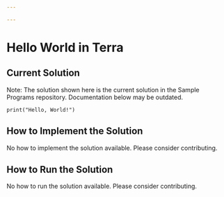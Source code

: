 ```yaml
---

---
```


# Hello World in Terra

## Current Solution

Note: The solution shown here is the current solution in the Sample Programs repository. Documentation below may be outdated.

```Terra
print("Hello, World!")

```

## How to Implement the Solution

No how to implement the solution available. Please consider contributing.

## How to Run the Solution

No how to run the solution available. Please consider contributing.